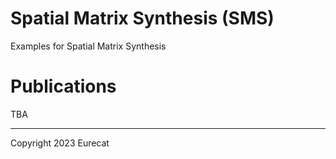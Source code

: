# Spatial Matrix Synthesis (SMS)

Examples for Spatial Matrix Synthesis


# Publications

TBA

-----------------------

Copyright 2023 Eurecat
